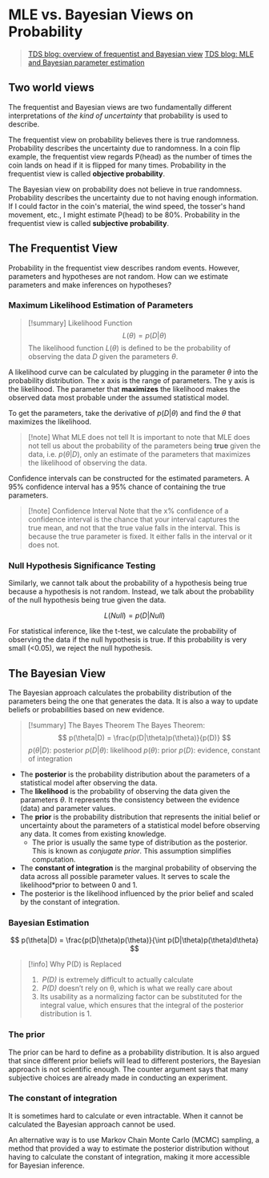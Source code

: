 # MLE vs. Bayesian Views on Probability

> [TDS blog: overview of frequentist and Bayesian view](https://medium.com/trusted-data-science-haleon/priors-to-p-values-bayesian-vs-frequentist-perspectives-on-probability-300857a2ea62)
> [TDS blog: MLE and Bayesian parameter estimation](https://medium.com/towards-data-science/maximum-likelihood-vs-bayesian-estimation-dd2eb4dfda8a)

## Two world views

The frequentist and Bayesian views are two fundamentally different interpretations of *the kind of uncertainty* that probability is used to describe.

The frequentist view on probability believes there is true randomness. Probability describes the uncertainty due to randomness. In a coin flip example, the frequentist view regards P(head) as the number of times the coin lands on head if it is flipped for many times. Probability in the frequentist view is called **objective probability**.

The Bayesian view on probability does not believe in true randomness. Probability describes the uncertainty due to not having enough information. If I could factor in the coin's material, the wind speed, the tosser's hand movement, etc., I might estimate P(head) to be 80%. Probability in the frequentist view is called **subjective probability**.

## The Frequentist View

Probability in the frequentist view describes random events. However, parameters and hypotheses are not random. How can we estimate parameters and make inferences on hypotheses?
### Maximum Likelihood Estimation of Parameters

> [!summary] Likelihood Function
> $$
> L(\theta) = p(D|\theta)
> $$
> The likelihood function $L(\theta)$ is defined to be the probability of observing the data $D$ given the parameters $\theta$.

A likelihood curve can be calculated by plugging in the parameter $\theta$ into the probability distribution. The x axis is the range of parameters. The y axis is the likelihood. The parameter that **maximizes** the likelihood makes the observed data most probable under the assumed statistical model.

To get the parameters, take the derivative of $p(D|\theta)$ and find the $\theta$ that maximizes the likelihood.

> [!note] What MLE does not tell
> It is important to note that MLE does not tell us about the probability of the parameters being **true** given the data, i.e. $p(\theta|D)$, only an estimate of the parameters that maximizes the likelihood of observing the data.

Confidence intervals can be constructed for the estimated parameters. A 95% confidence interval has a 95% chance of containing the true parameters.

> [!note] Confidence Interval
> Note that the x% confidence of a confidence interval is the chance that your interval captures the true mean, and not that the true value falls in the interval. This is because the true parameter is fixed. It either falls in the interval or it does not.

### Null Hypothesis Significance Testing

Similarly, we cannot talk about the probability of a hypothesis being true because a hypothesis is not random. Instead, we talk about the probability of the null hypothesis being true given the data.

$$
L(Null) = p(D|Null)
$$

For statistical inference, like the t-test, we calculate the probability of observing the data if the null hypothesis is true. If this probability is very small (<0.05), we reject the null hypothesis.

## The Bayesian View

The Bayesian approach calculates the probability distribution of the parameters being the one that generates the data. It is also a way to update beliefs or probabilities based on new evidence.

> [!summary] The Bayes Theorem
> The Bayes Theorem:
> $$
> p(\theta|D) = \frac{p(D|\theta)p(\theta)}{p(D)}
> $$
> $p(\theta|D)$: posterior
> $p(D|\theta)$: likelihood
> $p(\theta)$: prior
> $p(D)$: evidence, constant of integration

- The **posterior** is the probability distribution about the parameters of a statistical model after observing the data.
- The **likelihood** is the probability of observing the data given the parameters $\theta$. It represents the consistency between the evidence (data) and parameter values.
- The **prior** is the probability distribution that represents the initial belief or uncertainty about the parameters of a statistical model before observing any data. It comes from existing knowledge.
	- The prior is usually the same type of distribution as the posterior. This is known as *conjugate prior*. This assumption simplifies computation.
- The **constant of integration** is the marginal probability of observing the data across all possible parameter values. It serves to scale the likelihood\*prior to between 0 and 1.
- The posterior is the likelihood influenced by the prior belief and scaled by the constant of integration.

### Bayesian Estimation

$$
p(\theta|D) = \frac{p(D|\theta)p(\theta)}{\int p(D|\theta)p(\theta)d\theta}
$$

> [!info] Why P(D) is Replaced
> 1.  _P(D)_ is extremely difficult to actually calculate
> 2.  _P(D)_ doesn’t rely on θ, which is what we really care about
> 3.  Its usability as a normalizing factor can be substituted for the integral value, which ensures that the integral of the posterior distribution is 1.

### The prior

The prior can be hard to define as a probability distribution. It is also argued that since different prior beliefs will lead to different posteriors, the Bayesian approach is not scientific enough. The counter argument says that many subjective choices are already made in conducting an experiment.

### The constant of integration

It is sometimes hard to calculate or even intractable. When it cannot be calculated the Bayesian approach cannot be used.

An alternative way is to use Markov Chain Monte Carlo (MCMC) sampling, a method that provided a way to estimate the posterior distribution without having to calculate the constant of integration, making it more accessible for Bayesian inference.

